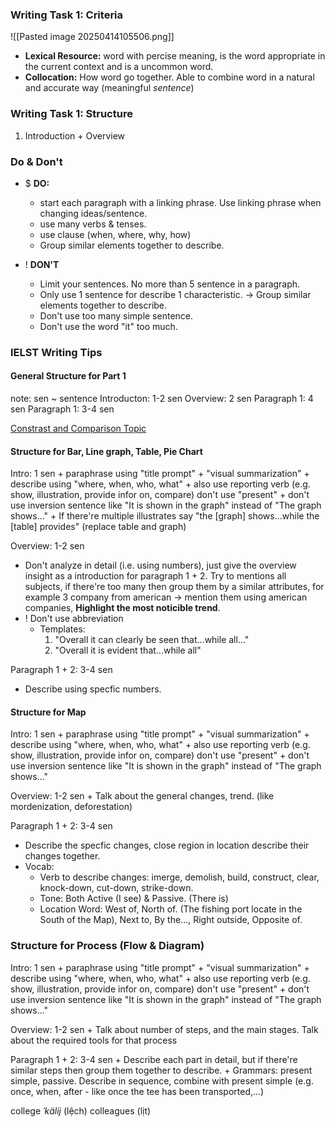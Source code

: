 ### Writing Task 1: Criteria
![[Pasted image 20250414105506.png]]
+ **Lexical Resource:** word with percise meaning, is the word appropriate in the current context and is a uncommon word. 
+ **Collocation:** How word go together. Able to combine word in a natural and accurate way (meaningful *sentence*)   
  

### Writing Task 1: Structure 
1) Introduction + Overview


### Do & Don't
+ $ **DO:**
	+ start each paragraph with a linking phrase. Use linking phrase when changing ideas/sentence. 
	+ use many verbs & tenses. 
	+ use clause (when, where, why, how)
	+ Group similar elements together to describe. 

+ ! **DON'T**
	+ Limit your sentences. No more than 5 sentence in a paragraph. 
	+ Only use 1 sentence for describe 1 characteristic. -> Group similar elements together to describe. 
	+ Don't use too many simple sentence. 
	+ Don't use the word "it" too much.

### IELST Writing Tips
#### General Structure for Part 1
note: sen ~ sentence
Introducton: 1-2 sen 
Overview: 2 sen
Paragraph 1: 4 sen
Paragraph 1: 3-4 sen

[Constrast and Comparison Topic](https://ielts.idp.com/vietnam/prepare/article-compare-and-contrast-essay)

#### Structure for Bar, Line graph, Table, Pie Chart

Intro: 1 sen
	+ paraphrase using "title prompt" + "visual summarization"
	+ describe using "where, when, who, what"
	+ also use reporting verb (e.g. show, illustration, provide infor on, compare) don't use "present"
	+ don't use inversion sentence like "It is shown in the graph" instead of "The graph shows..." 
	+ If there're multiple illustrates say "the [graph] shows...while the [table] provides" (replace table and graph)
	
	
Overview: 1-2 sen
+ Don't analyze in detail (i.e. using numbers), just give the overview insight as a introduction for paragraph 1 + 2. Try to mentions all subjects, if there're too many then group them by a similar attributes, for example 3 company from american -> mention them using american companies, **Highlight the most noticible trend**.
+ ! Don't use abbreviation
	+ Templates: 
		1) "Overall it can clearly be seen that...while all..."
		2) "Overall it is evident that...while all"
		
	
Paragraph 1 + 2: 3-4 sen
+ Describe using specfic numbers.  

#### Structure for Map

Intro: 1 sen
	+ paraphrase using "title prompt" + "visual summarization"
	+ describe using "where, when, who, what"
	+ also use reporting verb (e.g. show, illustration, provide infor on, compare) don't use "present"
	+ don't use inversion sentence like "It is shown in the graph" instead of "The graph shows..." 
	
Overview: 1-2 sen
	+ Talk about the general changes, trend. (like mordenization, deforestation) 
	
Paragraph 1 + 2: 3-4 sen
+ Describe the specfic changes, close region in location describe their changes together.
+ Vocab:
	+ Verb to describe changes: imerge, demolish, build, construct, clear, knock-down, cut-down, strike-down.
	+ Tone: Both Active (I see) & Passive. (There is) 
	+ Location Word: West of, North of. (The fishing port locate in the South of the Map), Next to, By the..., Right outside, Opposite of.   
	

### Structure for Process (Flow & Diagram) 
Intro: 1 sen
	+ paraphrase using "title prompt" + "visual summarization"
	+ describe using "where, when, who, what"
	+ also use reporting verb (e.g. show, illustration, provide infor on, compare) don't use "present"
	+ don't use inversion sentence like "It is shown in the graph" instead of "The graph shows..." 
	
Overview: 1-2 sen
	+ Talk about number of steps, and the main stages. Talk about the required tools for that process
	
Paragraph 1 + 2: 3-4 sen
	+ Describe each part in detail, but if there're similar steps then group them together to describe. 
	+ Grammars: present simple, passive. Describe in sequence, combine with present simple (e.g. once, when, after - like once the tee has been transported,...) 


college *ˈkälij* (lệch)
colleagues (lịt)

